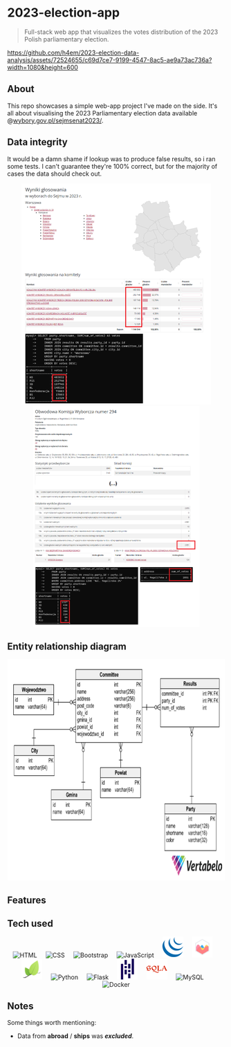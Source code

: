 ﻿# 2023-election-app

> Full-stack web app that visualizes the votes distribution of the 2023 Polish parliamentary election.

https://github.com/h4em/2023-election-data-analysis/assets/72524655/c69d7ce7-9199-4547-8ac5-ae9a73ac736a?width=1080&height=600

## About 
This repo showcases a simple web-app project I've made on the side. It's all about visualising the 2023 Parliamentary election data available @[wybory.gov.pl/sejmsenat2023/](https://wybory.gov.pl/sejmsenat2023/pl/dane_w_arkuszach).

## Data integrity
It would be a damn shame if lookup was to produce false results, so i ran some tests. I can't guarantee they're 100% correct, but for the majority of cases the data should check out.

<p align="center">
  <img src="res/res-comp-wwa.png" alt="wwa" height = "512px">
  <img src="res/res-comp-sowin.png" alt="sowin" height = "512px">

</p>


## Entity relationship diagram
<p align="center">
  <img src="res/entity-relationship-diagram.png" alt="erd" height = "512px">
</p>

## Features 

## Tech used
<p align="center">
  <img src="https://user-images.githubusercontent.com/25181517/192158954-f88b5814-d510-4564-b285-dff7d6400dad.png" alt="HTML" width="48" height="48" style="margin-right: 16px;">
  <img src="https://user-images.githubusercontent.com/25181517/183898674-75a4a1b1-f960-4ea9-abcb-637170a00a75.png" alt="CSS" width="48" height="48" style="margin-right: 16px;">
  <img src="https://user-images.githubusercontent.com/25181517/183898054-b3d693d4-dafb-4808-a509-bab54cf5de34.png" alt="Bootstrap" width="48" height="48" style="margin-right: 16px;">
  <img src="https://user-images.githubusercontent.com/25181517/117447155-6a868a00-af3d-11eb-9cfe-245df15c9f3f.png" alt="JavaScript" width="48" height="48" style="margin-right: 16px;">
  <img src="res\jquery.svg" alt="JavaScript" width="48" height="48" 
  style="margin-right: 16px;">
  <img src="res\chartjs.png" alt="chartjs" width="48" height="48" 
  style="margin-right: 16px;">
  <img src="res\leafletjs.png" alt="leaflet" width="48" height="48" 
  style="margin-right: 16px;">
  <img src="https://user-images.githubusercontent.com/25181517/183423507-c056a6f9-1ba8-4312-a350-19bcbc5a8697.png" alt="Python" width="48" height="48" style="margin-right: 16px;">
  <img src="https://user-images.githubusercontent.com/25181517/183423775-2276e25d-d43d-4e58-890b-edbc88e915f7.png" alt="Flask" width="48" height="48" style="margin-right: 16px;">
  <img src="res\pandas.svg" alt="pandas" width="48" height="48" 
  style="margin-right: 16px;">
  <img src="res\sqlalchemy.svg" alt="sqlalchemy" width="48" height="48" 
  style="margin-right: 16px;">
  <img src="https://user-images.githubusercontent.com/25181517/183896128-ec99105a-ec1a-4d85-b08b-1aa1620b2046.png" alt="MySQL" width="48" height="48" style="margin-right: 16px;">
  <img src="https://user-images.githubusercontent.com/25181517/117207330-263ba280-adf4-11eb-9b97-0ac5b40bc3be.png" alt="Docker" width="48" height="48">  
</p>
<!-- <p>
    image source: https://github.com/marwin1991/profile-technology-icons
    https://simpleicons.org/?q=connector
</p> -->

## Notes
Some things worth mentioning:
- Data from **abroad** / **ships** was ***excluded***.
